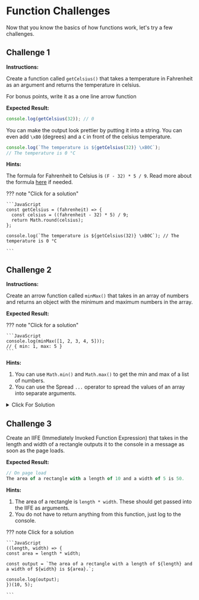 # Function Challenges

Now that you know the basics of how functions work, let's try a few challenges.

## Challenge 1

**Instructions:**

Create a function called `getCelsius()` that takes a temperature in Fahrenheit as an argument and returns the temperature in celsius.

For bonus points, write it as a one line arrow function

**Expected Result:**

```JavaScript
console.log(getCelsius(32)); // 0
```

You can make the output look prettier by putting it into a string. You can even add `\xB0` (degrees) and a `C` in front of the celsius temperature.

```JavaScript
console.log(`The temperature is ${getCelsius(32)} \xB0C`);
// The temperature is 0 °C
```

**Hints:**

The formula for Fahrenheit to Celsius is `(F - 32) * 5 / 9`. Read more about the formula [here](https://www.cuemath.com/fahrenheit-to-celsius-formula/) if needed.

??? note "Click for a solution"

    ```JavaScript
    const getCelsius = (fahrenheit) => {
      const celsius = ((fahrenheit - 32) * 5) / 9;
      return Math.round(celsius);
    };

    console.log(`The temperature is ${getCelsius(32)} \xB0C`); // The temperature is 0 °C

    ```

## Challenge 2

**Instructions:**

Create an arrow function called `minMax()` that takes in an array of numbers and returns an object with the minimum and maximum numbers in the array.

**Expected Result:**

??? note "Click for a solution"

    ```JavaScript
    console.log(minMax([1, 2, 3, 4, 5]));
    // { min: 1, max: 5 }
    ```

**Hints:**

1. You can use `Math.min()` and `Math.max()` to get the min and max of a list of numbers.
2. You can use the Spread `...` operator to spread the values of an array into separate arguments.

<details>
  <summary>Click For Solution</summary>
  
```JavaScript
function minMax(arr) {
  const min = Math.min(...arr);
  const max = Math.max(...arr);

return {
min,
max,
};
}

console.log(minMax([55, 32, 43, 54, 65, 76, 87, 98, 109]));
// { min: 32, max: 109 }

```

</details>

## Challenge 3

Create an IIFE (Immediately Invoked Function Expression) that takes in the length and width of a rectangle outputs it to the console in a message as soon as the page loads.

**Expected Result:**

```JavaScript
// On page load
The area of a rectangle with a length of 10 and a width of 5 is 50.
```

**Hints:**

1. The area of a rectangle is `length * width`. These should get passed into the IIFE as arguments.
2. You do not have to return anything from this function, just log to the console.

??? note Click for a solution
  
    ```JavaScript
    ((length, width) => {
    const area = length * width;

    const output = `The area of a rectangle with a length of ${length} and a width of ${width} is ${area}.`;

    console.log(output);
    })(10, 5);

    ```

</details>


